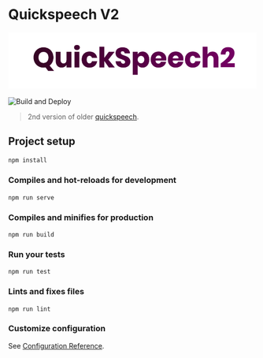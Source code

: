 # Quickspeech V2
![](artwork/logo_q2.png)

![Build and Deploy](https://github.com/Aniket965/quickspeechv2/workflows/Build%20and%20Deploy/badge.svg)

> 2nd version of older [quickspeech](https://quickspeech-v2.web.app/).

## Project setup
```
npm install
```

### Compiles and hot-reloads for development
```
npm run serve
```

### Compiles and minifies for production
```
npm run build
```

### Run your tests
```
npm run test
```

### Lints and fixes files
```
npm run lint
```

### Customize configuration
See [Configuration Reference](https://cli.vuejs.org/config/).
